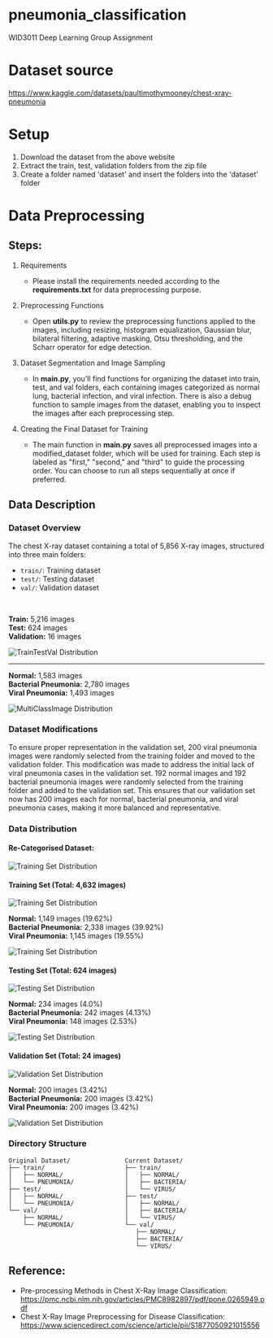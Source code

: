 # pneumonia_classification

WID3011 Deep Learning Group Assignment

# Dataset source

https://www.kaggle.com/datasets/paultimothymooney/chest-xray-pneumonia

# Setup

1. Download the dataset from the above website
2. Extract the train, test, validation folders from the zip file
3. Create a folder named 'dataset' and insert the folders into the 'dataset' folder

# Data Preprocessing

## Steps:
1. Requirements
    - Please install the requirements needed according to the **requirements.txt** for data preprocessing purpose.

2. Preprocessing Functions
    - Open **utils.py** to review the preprocessing functions applied to the images, including resizing, histogram equalization, Gaussian blur, bilateral filtering, adaptive masking, Otsu thresholding, and the Scharr operator for edge detection.

3. Dataset Segmentation and Image Sampling
    - In **main.py**, you’ll find functions for organizing the dataset into train, test, and val folders, each containing images categorized as normal lung, bacterial infection, and viral infection. There is also a debug function to sample images from the dataset, enabling you to inspect the images after each preprocessing step.

4. Creating the Final Dataset for Training
    - The main function in **main.py** saves all preprocessed images into a modified_dataset folder, which will be used for training. Each step is labeled as "first," "second," and "third" to guide the processing order. You can choose to run all steps sequentially at once if preferred.

## Data Description
### Dataset Overview
The chest X-ray dataset containing a total of 5,856 X-ray images, structured into three main folders:
- `train/`: Training dataset
- `test/`: Testing dataset
- `val/`: Validation dataset
<br/>

**Train:** 5,216 images<br/>
**Test:** 624 images<br/>
**Validation:** 16 images<br/>

![TrainTestVal Distribution](data_visualization/TrainTestVal.png)

<hr/>

**Normal:** 1,583 images<br/>
**Bacterial Pneumonia:** 2,780 images<br/>
**Viral Pneumonia:** 1,493 images<br/>

![MultiClassImage Distribution](data_visualization/Multiclass.png)

### Dataset Modifications
To ensure proper representation in the validation set, 200 viral pneumonia images were randomly selected from the training folder and moved to the validation folder. This modification was made to address the initial lack of viral pneumonia cases in the validation set. 192 normal images and 192 bacterial pneumonia images were randomly selected from the training folder and added to the validation set. This ensures that our validation set now has 200 images each for normal, bacterial pneumonia, and viral pneumonia cases, making it more balanced and representative.

### Data Distribution
#### Re-Categorised Dataset:
![Training Set Distribution](data_visualization/TrainTestVal-R.png)

#### Training Set (Total: 4,632 images)
![Training Set Distribution](data_visualization/Restructed_Explode_Train.png)

**Normal:** 1,149 images (19.62%)<br/>
**Bacterial Pneumonia:** 2,338 images (39.92%)<br/>
**Viral Pneumonia:** 1,145 images (19.55%)<br/>

![Training Set Distribution](data_visualization/MulticlassTrain2.png)

#### Testing Set (Total: 624 images)
![Testing Set Distribution](data_visualization/Restructed_Explode_Test.png)

**Normal:** 234 images (4.0%)<br/>
**Bacterial Pneumonia:** 242 images (4.13%)<br/>
**Viral Pneumonia:** 148 images (2.53%)<br/>

![Testing Set Distribution](data_visualization/MulticlassTest.png)

#### Validation Set (Total: 24 images)
![Validation Set Distribution](data_visualization/Restructed_Explode_Val.png)

**Normal:** 200 images (3.42%)<br/>
**Bacterial Pneumonia:** 200 images (3.42%)<br/>
**Viral Pneumonia:** 200 images (3.42%)<br/>

![Validation Set Distribution](data_visualization/MulticlassValid2.png)


### Directory Structure
```
Original Dataset/               Current Dataset/
├── train/                      ├── train/
│   ├── NORMAL/                 │   ├── NORMAL/
│   └── PNEUMONIA/              │   ├── BACTERIA/
├── test/                       │   └── VIRUS/
│   ├── NORMAL/                 ├── test/
│   └── PNEUMONIA/              │   ├── NORMAL/
└── val/                        │   ├── BACTERIA/
    ├── NORMAL/                 │   └── VIRUS/
    └── PNEUMONIA/              └── val/
                                   ├── NORMAL/
                                   ├── BACTERIA/
                                   └── VIRUS/
```

## Reference:
- Pre-processing Methods in Chest X-Ray Image Classification: https://pmc.ncbi.nlm.nih.gov/articles/PMC8982897/pdf/pone.0265949.pdf
- Chest X-Ray Image Preprocessing for Disease Classification: https://www.sciencedirect.com/science/article/pii/S1877050921015556
